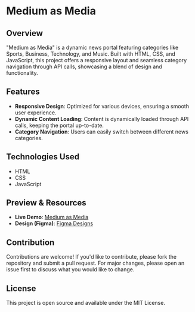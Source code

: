 # Medium as Media

## Overview

"Medium as Media" is a dynamic news portal featuring categories like Sports, Business, Technology, and Music. Built with HTML, CSS, and JavaScript, this project offers a responsive layout and seamless category navigation through API calls, showcasing a blend of design and functionality.

## Features

- **Responsive Design**: Optimized for various devices, ensuring a smooth user experience.
- **Dynamic Content Loading**: Content is dynamically loaded through API calls, keeping the portal up-to-date.
- **Category Navigation**: Users can easily switch between different news categories.

## Technologies Used

- HTML
- CSS
- JavaScript

## Preview & Resources

- **Live Demo**: [Medium as Media](https://mediumasmedia.web.app/index.html)
- **Design (Figma)**: [Figma Designs](https://www.figma.com/file/180ynJWw5NE0nlxKNgbldX/nFactorial-projects-design?type=design&node-id=3%3A370&mode=design&t=3Uy6EYoZBSOV2RkT-1)

## Contribution

Contributions are welcome! If you'd like to contribute, please fork the repository and submit a pull request. For major changes, please open an issue first to discuss what you would like to change.

## License

This project is open source and available under the MIT License.
